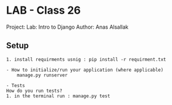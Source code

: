 # LAB - Class 26

Project: Lab: Intro to Django
Author: Anas Alsallak

## Setup

    1. install requirments usnig : pip install -r requirment.txt

    - How to initialize/run your application (where applicable)
        manage.py runserver

    - Tests
    How do you run tests?
    1. in the terminal run : manage.py test
